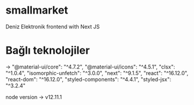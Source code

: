 # smallmarket
Deniz Elektronik frontend with Next JS 

# Bağlı teknolojiler

->  "@material-ui/core": "^4.7.2",
    "@material-ui/icons": "^4.5.1",
    "clsx": "^1.0.4",
    "isomorphic-unfetch": "^3.0.0",
    "next": "^9.1.5",
    "react": "^16.12.0",
    "react-dom": "^16.12.0",
    "styled-components": "^4.4.1",
    "styled-jsx": "^3.2.4"

node version -> v12.11.1
